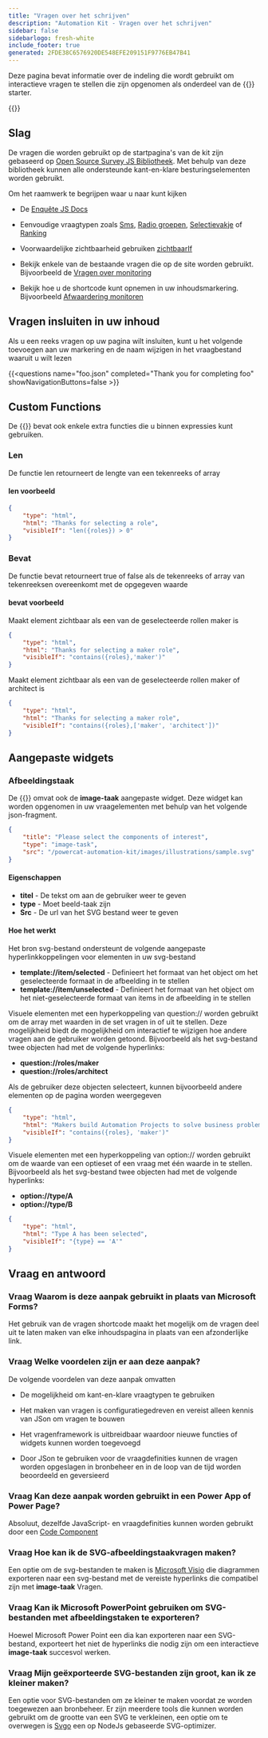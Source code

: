 ```yaml
---
title: "Vragen over het schrijven"
description: "Automation Kit - Vragen over het schrijven"
sidebar: false
sidebarlogo: fresh-white
include_footer: true
generated: 2FDE38C6576920DE548EFE209151F9776EB47B41
---
```


Deze pagina bevat informatie over de indeling die wordt gebruikt om interactieve vragen te stellen die zijn opgenomen als onderdeel van de {{<product-name>}} starter.

{{<toc>}}

## Slag

De vragen die worden gebruikt op de startpagina's van de kit zijn gebaseerd op [Open Source Survey JS Bibliotheek](https://github.com/surveyjs/survey-library). Met behulp van deze bibliotheek kunnen alle ondersteunde kant-en-klare besturingselementen worden gebruikt.

Om het raamwerk te begrijpen waar u naar kunt kijken

- De [Enquête JS Docs](https://surveyjs.io/form-library/documentation/overview)

- Eenvoudige vraagtypen zoals [Sms](https://surveyjs.io/form-library/examples/questiontype-text/reactjs), [Radio groepen](https://surveyjs.io/form-library/examples/questiontype-radiogroup/reactjs), [Selectievakje](https://surveyjs.io/form-library/examples/questiontype-checkbox/reactjs) of [Ranking](https://surveyjs.io/form-library/examples/questiontype-ranking/reactjs)

- Voorwaardelijke zichtbaarheid gebruiken [zichtbaarIf](https://surveyjs.io/form-library/examples/condition-kids/reactjs)

- Bekijk enkele van de bestaande vragen die op de site worden gebruikt. Bijvoorbeeld de [Vragen over monitoring](https://github.com/microsoft/powercat-automation-kit/blob/gh-pages/site/content/monitoring.json)

- Bekijk hoe u de shortcode kunt opnemen in uw inhoudsmarkering. Bijvoorbeeld [Afwaardering monitoren](https://raw.githubusercontent.com/microsoft/powercat-automation-kit/gh-pages/site/content/monitoring-compare.md)

## Vragen insluiten in uw inhoud

Als u een reeks vragen op uw pagina wilt insluiten, kunt u het volgende toevoegen aan uw markering en de naam wijzigen in het vraagbestand waaruit u wilt lezen

{{\<questions name="foo.json" completed="Thank you for completing foo" showNavigationButtons=false \>}}

## Custom Functions

De {{<product-name>}} bevat ook enkele extra functies die u binnen expressies kunt gebruiken.

### Len

De functie len retourneert de lengte van een tekenreeks of array

#### len voorbeeld

```json
{
    "type": "html",
    "html": "Thanks for selecting a role",
    "visibleIf": "len({roles}) > 0"
}
```

### Bevat

De functie bevat retourneert true of false als de tekenreeks of array van tekenreeksen overeenkomt met de opgegeven waarde

#### bevat voorbeeld

Maakt element zichtbaar als een van de geselecteerde rollen maker is

```json
{
    "type": "html",
    "html": "Thanks for selecting a maker role",
    "visibleIf": "contains({roles},'maker')"
}
```

Maakt element zichtbaar als een van de geselecteerde rollen maker of architect is

```json
{
    "type": "html",
    "html": "Thanks for selecting a maker role",
    "visibleIf": "contains({roles},['maker', 'architect'])"
}
```

## Aangepaste widgets

### Afbeeldingstaak

De {{<product-name>}} omvat ook de **image-taak** aangepaste widget. Deze widget kan worden opgenomen in uw vraagelementen met behulp van het volgende json-fragment.

```json
{
    "title": "Please select the components of interest",
    "type": "image-task",
    "src": "/powercat-automation-kit/images/illustrations/sample.svg"
}
```

#### Eigenschappen

- **titel** - De tekst om aan de gebruiker weer te geven
- **type** - Moet beeld-taak zijn
- **Src** - De url van het SVG bestand weer te geven

#### Hoe het werkt

Het bron svg-bestand ondersteunt de volgende aangepaste hyperlinkkoppelingen voor elementen in uw svg-bestand

- **template://item/selected** - Definieert het formaat van het object om het geselecteerde formaat in de afbeelding in te stellen
- **template://item/unselected** - Definieert het formaat van het object om het niet-geselecteerde formaat van items in de afbeelding in te stellen

Visuele elementen met een hyperkoppeling van question:// worden gebruikt om de array met waarden in de set vragen in of uit te stellen. Deze mogelijkheid biedt de mogelijkheid om interactief te wijzigen hoe andere vragen aan de gebruiker worden getoond. Bijvoorbeeld als het svg-bestand twee objecten had met de volgende hyperlinks:

- **question://roles/maker**
- **question://roles/architect**

Als de gebruiker deze objecten selecteert, kunnen bijvoorbeeld andere elementen op de pagina worden weergegeven

```json
{
    "type": "html",
    "html": "Makers build Automation Projects to solve business problems",
    "visibleIf": "contains({roles}, 'maker')"
}
```

Visuele elementen met een hyperkoppeling van option:// worden gebruikt om de waarde van een optieset of een vraag met één waarde in te stellen. Bijvoorbeeld als het svg-bestand twee objecten had met de volgende hyperlinks:

- **option://type/A**
- **option://type/B**

```json
{
    "type": "html",
    "html": "Type A has been selected",
    "visibleIf": "{type} == 'A'"
}
```

## Vraag en antwoord

### **Vraag** Waarom is deze aanpak gebruikt in plaats van Microsoft Forms?

Het gebruik van de vragen shortcode maakt het mogelijk om de vragen deel uit te laten maken van elke inhoudspagina in plaats van een afzonderlijke link.

### **Vraag** Welke voordelen zijn er aan deze aanpak?

De volgende voordelen van deze aanpak omvatten

- De mogelijkheid om kant-en-klare vraagtypen te gebruiken

- Het maken van vragen is configuratiegedreven en vereist alleen kennis van JSon om vragen te bouwen

- Het vragenframework is uitbreidbaar waardoor nieuwe functies of widgets kunnen worden toegevoegd

- Door JSon te gebruiken voor de vraagdefinities kunnen de vragen worden opgeslagen in bronbeheer en in de loop van de tijd worden beoordeeld en geversieerd

### **Vraag** Kan deze aanpak worden gebruikt in een Power App of Power Page?

Absoluut, dezelfde JavaScript- en vraagdefinities kunnen worden gebruikt door een [Code Component](https://learn.microsoft.com/power-apps/developer/component-framework/custom-controls-overview)

### **Vraag** Hoe kan ik de SVG-afbeeldingstaakvragen maken?

Een optie om de svg-bestanden te maken is [Microsoft Visio](https://www.microsoft.com/microsoft-365/visio/) die diagrammen exporteren naar een svg-bestand met de vereiste hyperlinks die compatibel zijn met **image-taak** Vragen.

### **Vraag** Kan ik Microsoft PowerPoint gebruiken om SVG-bestanden met afbeeldingstaken te exporteren?

Hoewel Microsoft Power Point een dia kan exporteren naar een SVG-bestand, exporteert het niet de hyperlinks die nodig zijn om een interactieve **image-taak** succesvol werken.

### **Vraag** Mijn geëxporteerde SVG-bestanden zijn groot, kan ik ze kleiner maken?

Een optie voor SVG-bestanden om ze kleiner te maken voordat ze worden toegewezen aan bronbeheer. Er zijn meerdere tools die kunnen worden gebruikt om de grootte van een SVG te verkleinen, een optie om te overwegen is [Svgo](https://github.com/svg/svgo) een op NodeJs gebaseerde SVG-optimizer.
